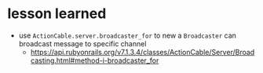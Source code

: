 # lesson learned

- use `ActionCable.server.broadcaster_for` to new a `Broadcaster` can broadcast message to specific channel
  - https://api.rubyonrails.org/v7.1.3.4/classes/ActionCable/Server/Broadcasting.html#method-i-broadcaster_for
